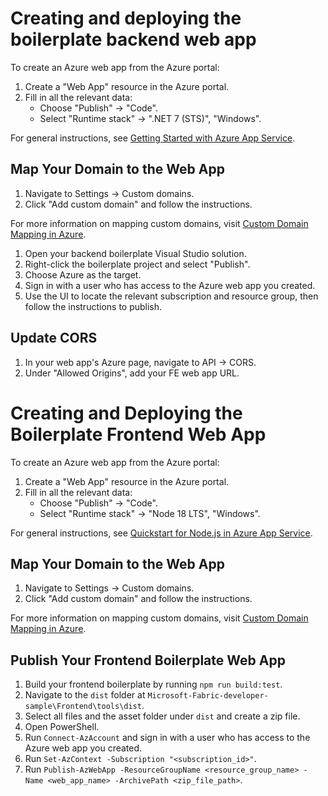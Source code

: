 # Creating and deploying the boilerplate backend web app
To create an Azure web app from the Azure portal:
1. Create a "Web App" resource in the Azure portal.
2. Fill in all the relevant data:
   - Choose "Publish" -> "Code".
   - Select "Runtime stack" -> ".NET 7 (STS)", "Windows".

For general instructions, see [Getting Started with Azure App Service](https://learn.microsoft.com/en-us/azure/app-service/getting-started?pivots=stack-net).

## Map Your Domain to the Web App
1. Navigate to Settings -> Custom domains.
2. Click "Add custom domain" and follow the instructions.

For more information on mapping custom domains, visit [Custom Domain Mapping in Azure](https://learn.microsoft.com/en-us/azure/app-service/app-service-web-tutorial-custom-domain?tabs=root%2Cazurecli).

1. Open your backend boilerplate Visual Studio solution.
2. Right-click the boilerplate project and select "Publish".
3. Choose Azure as the target.
4. Sign in with a user who has access to the Azure web app you created.
5. Use the UI to locate the relevant subscription and resource group, then follow the instructions to publish.

## Update CORS
1. In your web app's Azure page, navigate to API -> CORS.
2. Under "Allowed Origins", add your FE web app URL.

# Creating and Deploying the Boilerplate Frontend Web App
To create an Azure web app from the Azure portal:
1. Create a "Web App" resource in the Azure portal.
2. Fill in all the relevant data:
   - Choose "Publish" -> "Code".
   - Select "Runtime stack" -> "Node 18 LTS", "Windows".

For general instructions, see [Quickstart for Node.js in Azure App Service](https://learn.microsoft.com/en-us/azure/app-service/quickstart-nodejs?tabs=windows&pivots=development-environment-azure-portal).

## Map Your Domain to the Web App
1. Navigate to Settings -> Custom domains.
2. Click "Add custom domain" and follow the instructions.

For more information on mapping custom domains, visit [Custom Domain Mapping in Azure](https://learn.microsoft.com/en-us/azure/app-service/app-service-web-tutorial-custom-domain?tabs=root%2Cazurecli).

## Publish Your Frontend Boilerplate Web App
1. Build your frontend boilerplate by running `npm run build:test`.
2. Navigate to the `dist` folder at `Microsoft-Fabric-developer-sample\Frontend\tools\dist`.
3. Select all files and the asset folder under `dist` and create a zip file.
4. Open PowerShell.
5. Run `Connect-AzAccount` and sign in with a user who has access to the Azure web app you created.
6. Run `Set-AzContext -Subscription "<subscription_id>"`.
7. Run `Publish-AzWebApp -ResourceGroupName <resource_group_name> -Name <web_app_name> -ArchivePath <zip_file_path>`.